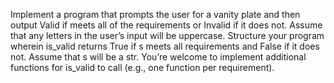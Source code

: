 Implement a program that prompts the user for a vanity plate and then output Valid if meets all of the requirements or Invalid if it does not. Assume that any letters in the user’s input will be uppercase. Structure your program wherein is_valid returns True if s meets all requirements and False if it does not. Assume that s will be a str. You’re welcome to implement additional functions for is_valid to call (e.g., one function per requirement).
